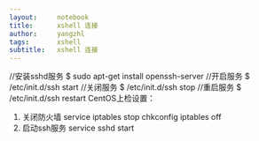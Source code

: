 ```yaml
---
layout:     notebook
title:      xshell 连接
author:     yangzhl
tags: 		xshell
subtitle:   xshell 连接
---
```

//安装sshd服务
$ sudo apt-get install openssh-server
//开启服务
$ /etc/init.d/ssh start
//关闭服务
$ /etc/init.d/ssh stop
//重启服务
$ /etc/init.d/ssh restart
CentOS上检设置：
1. 关闭防火墙
   service iptables stop
   chkconfig iptables off
2. 启动ssh服务
   service sshd start